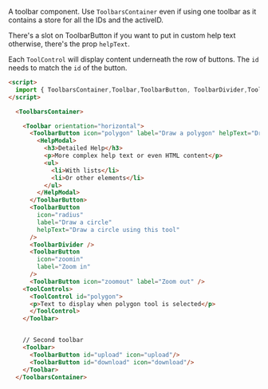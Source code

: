 A toolbar component. Use `ToolbarsContainer` even if using one toolbar as it contains a store for all the IDs and the activeID.

There's a slot on ToolbarButton if you want to put in custom help text otherwise, there's the prop `helpText`.

Each `ToolControl` will display content underneath the row of buttons. The `id` needs to match the `id` of the button.

<!-- prettier-ignore -->
```html
<script>
  import { ToolbarsContainer,Toolbar,ToolbarButton, ToolbarDivider,ToolControls,ToolControl, HelpModal } from "@onsvisual/svelte-components";
</script>

  <ToolbarsContainer>

    <Toolbar orientation="horizontal">
      <ToolbarButton icon="polygon" label="Draw a polygon" helpText="Draw a polygon on the map">
        <HelpModal>
          <h3>Detailed Help</h3>
          <p>More complex help text or even HTML content</p>
          <ul>
            <li>With lists</li>
            <li>Or other elements</li>
          </ul>
        </HelpModal>
      </ToolbarButton>
      <ToolbarButton
        icon="radius"
        label="Draw a circle"
        helpText="Draw a circle using this tool"
      />
      <ToolbarDivider />
      <ToolbarButton
        icon="zoomin"
        label="Zoom in"
      />
      <ToolbarButton icon="zoomout" label="Zoom out" />
    <ToolControls>
      <ToolControl id="polygon">
      <p>Text to display when polygon tool is selected</p>
      </ToolControl>
    </Toolbar>


    // Second toolbar
    <Toolbar>
      <ToolbarButton id="upload" icon="upload"/>
      <ToolbarButton id="download" icon="download"/>
    </Toolbar>
  </ToolbarsContainer>
```
